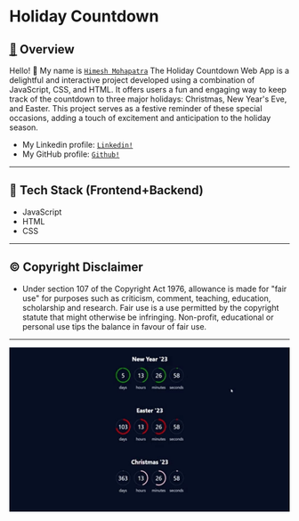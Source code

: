 #  Holiday Countdown

<h2 align="left">
     <b>
         <a href="https://github.com/himeshx/Calculator">
             🔰</a> Overview
     </b>
</h2>

Hello! 👋
My name is <a href="https://github.com/himeshx">```Himesh Mohapatra```</a> 
The Holiday Countdown Web App is a delightful and interactive project developed using a combination of JavaScript, CSS, and HTML. It offers users a fun and engaging way to keep track of the countdown to three major holidays: Christmas, New Year's Eve, and Easter. This project serves as a festive reminder of these special occasions, adding a touch of excitement and anticipation to the holiday season.
- My Linkedin profile: <a href="https://www.linkedin.com/in/himesh-mohapatra-386aa8224/">```Linkedin!```</a>
- My GitHub profile: <a href="https://github.com/himeshx">```Github!```</a>
----
<h2 align="left">
    <b>
            🏹</a> Tech Stack (Frontend+Backend)
    </b>
</h2>

- JavaScript 
- HTML 
- CSS
  
----
<h2 align="left">
  <b>
    ©️ Copyright Disclaimer
  </b>
</h2>

- Under section 107 of the Copyright Act 1976, allowance is made for "fair use" for purposes such as criticism, comment, teaching, education, scholarship and research. Fair use is a use permitted by the copyright statute that might otherwise be infringing. Non-profit, educational or personal use tips the balance in favour of fair use.   
----
<div align="center">
<img width="600px" height="295px" src="Readme Resources/countdown.gif"/>
</div>


